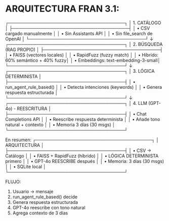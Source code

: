 # ARQUITECTURA FRAN 3.1:

┌─────────────────────────────────────┐
│ 1. CATÁLOGO                         │
├─────────────────────────────────────┤
│ • CSV cargado manualmente           │
│ • Sin Assistants API                │
│ • Sin file_search de OpenAI         │
└─────────────────────────────────────┘
         ↓
┌─────────────────────────────────────┐
│ 2. BÚSQUEDA (RAG PROPIO)            │
├─────────────────────────────────────┤
│ • FAISS (vectores locales)          │
│ • RapidFuzz (fuzzy match)           │
│ • Híbrido: 60% semántico + 40% fuzzy│
│ • Embeddings: text-embedding-3-small│
└─────────────────────────────────────┘
         ↓
┌─────────────────────────────────────┐
│ 3. LÓGICA DETERMINISTA              │
├─────────────────────────────────────┤
│ • run_agent_rule_based()            │
│ • Detecta intenciones (keywords)    │
│ • Genera respuesta estructurada     │
└─────────────────────────────────────┘
         ↓
┌─────────────────────────────────────┐
│ 4. LLM (GPT-4o) - REESCRITURA       │
├─────────────────────────────────────┤
│ • Chat Completions API              │
│ • Reescribe respuesta determinista │
│ • Añade tono natural + contexto     │
│ • Memoria 3 días (30 msgs)          │
└─────────────────────────────────────┘

En resumen:
┌─────────────────────────────────────┐
│ ARQUITECTURA                        │
├─────────────────────────────────────┤
│ • CSV → Catálogo                    │
│ • FAISS + RapidFuzz (híbrido)       │
│ • LÓGICA DETERMINISTA primero       │
│ • GPT-4o REESCRIBE después          │
│ • Memoria: 3 días (30 msgs)         │
│ • SQLite local                      │
└─────────────────────────────────────┘

FLUJO:
1. Usuario → mensaje
2. run_agent_rule_based() decide
3. Genera respuesta estructurada
4. GPT-4o reescribe con tono natural
5. Agrega contexto de 3 días
